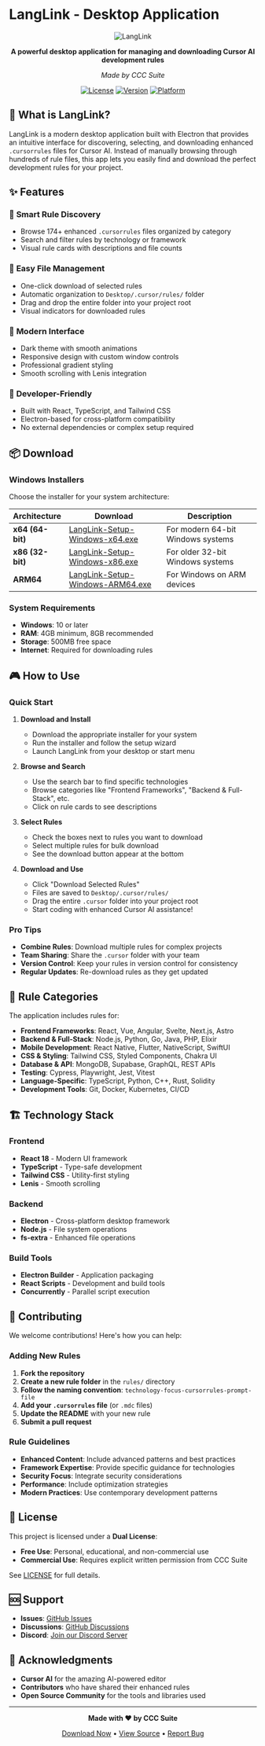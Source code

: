 # LangLink - Desktop Application

<div align="center">

![LangLink](logo.png)

**A powerful desktop application for managing and downloading Cursor AI development rules**

*Made by CCC Suite*

[![License](https://img.shields.io/badge/License-Dual%20License-blue.svg)](LICENSE)
[![Version](https://img.shields.io/badge/Version-1.0.0-green.svg)](https://github.com/git-x-ai/langlink)
[![Platform](https://img.shields.io/badge/Platform-Windows-lightgrey.svg)](https://github.com/git-x-ai/langlink)

</div>

## 🚀 What is LangLink?

LangLink is a modern desktop application built with Electron that provides an intuitive interface for discovering, selecting, and downloading enhanced `.cursorrules` files for Cursor AI. Instead of manually browsing through hundreds of rule files, this app lets you easily find and download the perfect development rules for your project.

## ✨ Features

### 🎯 **Smart Rule Discovery**
- Browse 174+ enhanced `.cursorrules` files organized by category
- Search and filter rules by technology or framework
- Visual rule cards with descriptions and file counts

### 📁 **Easy File Management**
- One-click download of selected rules
- Automatic organization to `Desktop/.cursor/rules/` folder
- Drag and drop the entire folder into your project root
- Visual indicators for downloaded rules

### 🎨 **Modern Interface**
- Dark theme with smooth animations
- Responsive design with custom window controls
- Professional gradient styling
- Smooth scrolling with Lenis integration

### 🔧 **Developer-Friendly**
- Built with React, TypeScript, and Tailwind CSS
- Electron-based for cross-platform compatibility
- No external dependencies or complex setup required

## 📦 Download

### Windows Installers

Choose the installer for your system architecture:

| Architecture | Download | Description |
|-------------|----------|-------------|
| **x64 (64-bit)** | [LangLink-Setup-Windows-x64.exe](LangLink-Setup-Windows-x64.exe) | For modern 64-bit Windows systems |
| **x86 (32-bit)** | [LangLink-Setup-Windows-x86.exe](LangLink-Setup-Windows-x86.exe) | For older 32-bit Windows systems |
| **ARM64** | [LangLink-Setup-Windows-ARM64.exe](LangLink-Setup-Windows-ARM64.exe) | For Windows on ARM devices |

### System Requirements

- **Windows**: 10 or later
- **RAM**: 4GB minimum, 8GB recommended
- **Storage**: 500MB free space
- **Internet**: Required for downloading rules

## 🎮 How to Use

### Quick Start

1. **Download and Install**
   - Download the appropriate installer for your system
   - Run the installer and follow the setup wizard
   - Launch LangLink from your desktop or start menu

2. **Browse and Search**
   - Use the search bar to find specific technologies
   - Browse categories like "Frontend Frameworks", "Backend & Full-Stack", etc.
   - Click on rule cards to see descriptions

3. **Select Rules**
   - Check the boxes next to rules you want to download
   - Select multiple rules for bulk download
   - See the download button appear at the bottom

4. **Download and Use**
   - Click "Download Selected Rules"
   - Files are saved to `Desktop/.cursor/rules/`
   - Drag the entire `.cursor` folder into your project root
   - Start coding with enhanced Cursor AI assistance!

### Pro Tips

- **Combine Rules**: Download multiple rules for complex projects
- **Team Sharing**: Share the `.cursor` folder with your team
- **Version Control**: Keep your rules in version control for consistency
- **Regular Updates**: Re-download rules as they get updated

## 🎯 Rule Categories

The application includes rules for:

- **Frontend Frameworks**: React, Vue, Angular, Svelte, Next.js, Astro
- **Backend & Full-Stack**: Node.js, Python, Go, Java, PHP, Elixir
- **Mobile Development**: React Native, Flutter, NativeScript, SwiftUI
- **CSS & Styling**: Tailwind CSS, Styled Components, Chakra UI
- **Database & API**: MongoDB, Supabase, GraphQL, REST APIs
- **Testing**: Cypress, Playwright, Jest, Vitest
- **Language-Specific**: TypeScript, Python, C++, Rust, Solidity
- **Development Tools**: Git, Docker, Kubernetes, CI/CD

## 🏗️ Technology Stack

### Frontend
- **React 18** - Modern UI framework
- **TypeScript** - Type-safe development
- **Tailwind CSS** - Utility-first styling
- **Lenis** - Smooth scrolling

### Backend
- **Electron** - Cross-platform desktop framework
- **Node.js** - File system operations
- **fs-extra** - Enhanced file operations

### Build Tools
- **Electron Builder** - Application packaging
- **React Scripts** - Development and build tools
- **Concurrently** - Parallel script execution

## 🤝 Contributing

We welcome contributions! Here's how you can help:

### Adding New Rules

1. **Fork the repository**
2. **Create a new rule folder** in the `rules/` directory
3. **Follow the naming convention**: `technology-focus-cursorrules-prompt-file`
4. **Add your `.cursorrules` file** (or `.mdc` files)
5. **Update the README** with your new rule
6. **Submit a pull request**

### Rule Guidelines

- **Enhanced Content**: Include advanced patterns and best practices
- **Framework Expertise**: Provide specific guidance for technologies
- **Security Focus**: Integrate security considerations
- **Performance**: Include optimization strategies
- **Modern Practices**: Use contemporary development patterns

## 📄 License

This project is licensed under a **Dual License**:

- **Free Use**: Personal, educational, and non-commercial use
- **Commercial Use**: Requires explicit written permission from CCC Suite

See [LICENSE](LICENSE) for full details.

## 🆘 Support

- **Issues**: [GitHub Issues](https://github.com/git-x-ai/langlink/issues)
- **Discussions**: [GitHub Discussions](https://github.com/git-x-ai/langlink/discussions)
- **Discord**: [Join our Discord Server](https://discord.gg/SW83FxMm6J)

## 🙏 Acknowledgments

- **Cursor AI** for the amazing AI-powered editor
- **Contributors** who have shared their enhanced rules
- **Open Source Community** for the tools and libraries used

---

<div align="center">

**Made with ❤️ by CCC Suite**

[Download Now](https://github.com/git-x-ai/langlink/releases) • [View Source](https://github.com/git-x-ai/langlink) • [Report Bug](https://github.com/git-x-ai/langlink/issues)

</div>
